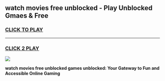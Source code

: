 
## watch movies free unblocked - Play Unblocked Gmaes & Free
<h3>
<a href="https://news.freeplayer.one?title=watch_movies_free_unblocked&ref=23F">CLICK TO PLAY</a></h3>
<hr>

<h3>
<a href="https://news.freeplayer.one?title=watch_movies_free_unblocked&ref=23F">CLICK 2 PLAY</a>
  
</h3>

<a href="https://news.freeplayer.one?title=watch_movies_free_unblocked&ref=23F/"><img src="https://clearcache.store/games.png"></a>


**watch movies free unblocked games unblocked: Your Gateway to Fun and Accessible Online Gaming**
